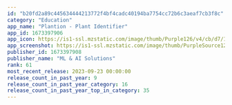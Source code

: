 ```yaml
---
id: "b20fd2a89c445634444213772f4bf4cadc40194ba7754cc72b6c3aeaf7cb3f8c"
category: "Education"
app_name: "Plantion - Plant Identifier"
app_id: 1673397906
app_icon: https://is1-ssl.mzstatic.com/image/thumb/Purple126/v4/cb/d7/1a/cbd71af7-3b75-fe67-e34e-fd44fe411025/AppIcon-0-0-1x_U007epad-0-0-85-220.jpeg/1024x1024bb.png
app_screenshot: https://is1-ssl.mzstatic.com/image/thumb/PurpleSource126/v4/e7/8d/fa/e78dfaf5-78d8-30ff-e945-6d9f9e890a8a/f4b98e64-2d9c-4077-acff-a88028147fd9_1.jpg/1242x2688bb.png
publisher_id: 1673397908
publisher_name: "ML & AI Solutions"
rank: 61
most_recent_release: 2023-09-23 00:00:00
release_count_in_past_year: 9
release_count_in_past_year_category: 16
release_count_in_past_year_top_in_category: 35
---
```

